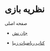 # نظریه بازی


صفحه اصلی


- [جان نش](/نشریه/تاریخچه%20علم)
  
  
- [کتاب ریاضیات زیبا](/نشریه/نقد%20و%20بررسی%20فیلم%20و%20کتاب)
